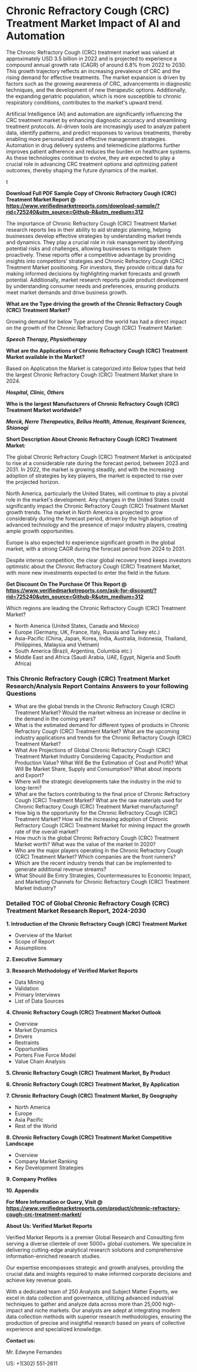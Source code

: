 <meta name="title" content="Global Chronic Refractory Cough (CRC) Treatment Market Impact of AI and Automation"><meta name="description" content="The Chronic Refractory Cough (CRC) treatment market was valued at approximately USD 3.5 billion in 2022 and is projected to experience a compound annual growth rate (C"><meta name="title" content="Chronic Refractory Cough (CRC) Treatment Market Size, Share, Scope, Trends, Growth, Opportunities, Analysis, Forecast"><h1>Chronic Refractory Cough (CRC) Treatment Market Impact of AI and Automation</h1><p>The Chronic Refractory Cough (CRC) treatment market was valued at approximately USD 3.5 billion in 2022 and is projected to experience a compound annual growth rate (CAGR) of around 6.8% from 2022 to 2030. This growth trajectory reflects an increasing prevalence of CRC and the rising demand for effective treatments. The market expansion is driven by factors such as the growing awareness of CRC, advancements in diagnostic techniques, and the development of new therapeutic options. Additionally, the expanding geriatric population, which is more susceptible to chronic respiratory conditions, contributes to the market's upward trend.</p><p>Artificial Intelligence (AI) and automation are significantly influencing the CRC treatment market by enhancing diagnostic accuracy and streamlining treatment protocols. AI-driven tools are increasingly used to analyze patient data, identify patterns, and predict responses to various treatments, thereby enabling more personalized and effective management strategies. Automation in drug delivery systems and telemedicine platforms further improves patient adherence and reduces the burden on healthcare systems. As these technologies continue to evolve, they are expected to play a crucial role in advancing CRC treatment options and optimizing patient outcomes, thereby shaping the future dynamics of the market.</p>t</p><p id="" class=""><strong>Download Full PDF Sample Copy of Chronic Refractory Cough (CRC) Treatment Market Report @ <a href="https://www.verifiedmarketreports.com/download-sample/?rid=725240&utm_source=Github-R&utm_medium=312" target="_blank">https://www.verifiedmarketreports.com/download-sample/?rid=725240&utm_source=Github-R&utm_medium=312</a></strong></p><p>The importance of&nbsp;Chronic Refractory Cough (CRC) Treatment Market research reports lies in their ability to aid strategic planning, helping businesses develop effective strategies by understanding market trends and dynamics. They play a crucial role in risk management by identifying potential risks and challenges, allowing businesses to mitigate them proactively. These reports offer a competitive advantage by providing insights into competitors' strategies and Chronic Refractory Cough (CRC) Treatment Market positioning. For investors, they provide critical data for making informed decisions by highlighting market forecasts and growth potential. Additionally, market research reports guide product development by understanding consumer needs and preferences, ensuring products meet market demands and drive business growth.</p><p><strong>What are the&nbsp;Type driving the growth of the Chronic Refractory Cough (CRC) Treatment Market?</strong></p><p id="" class="">Growing demand for below Type around the world has had a direct impact on the growth of the Chronic Refractory Cough (CRC) Treatment Market:</p><em><strong>Speech Therapy, Physiotherapy</strong></em></p><strong>What are the&nbsp;Applications&nbsp;of Chronic Refractory Cough (CRC) Treatment Market available in the Market?</strong></p><p id="" class="">Based on Application the Market is categorized into Below types that held the largest Chronic Refractory Cough (CRC) Treatment Market share In 2024.</p><em><strong>Hospital, Clinic, Others</strong></em></p><strong>Who is the largest Manufacturers of Chronic Refractory Cough (CRC) Treatment Market worldwide?</strong></p><p><em><strong>Merck, Nerre Therapeutics, Bellus Health, Attenua, Respivant Sciences, Shionogi</strong></em></p><p id="" class=""><strong>Short Description About Chronic Refractory Cough (CRC) Treatment Market:</strong></p><p>The global Chronic Refractory Cough (CRC) Treatment Market is anticipated to rise at a considerable rate during the forecast period, between 2023 and 2031. In 2022, the market is growing steadily, and with the increasing adoption of strategies by key players, the market is expected to rise over the projected horizon.</p><p>North America, particularly the United States, will continue to play a pivotal role in the market's development. Any changes in the United States could significantly impact the Chronic Refractory Cough (CRC) Treatment Market growth trends. The market in North America is projected to grow considerably during the forecast period, driven by the high adoption of advanced technology and the presence of major industry players, creating ample growth opportunities.</p><p>Europe is also expected to experience significant growth in the global market, with a strong CAGR during the forecast period from 2024 to 2031.</p><p>Despite intense competition, the clear global recovery trend keeps investors optimistic about the Chronic Refractory Cough (CRC) Treatment Market, with more new investments expected to enter the field in the future.</p><p id="" class=""><strong>Get Discount On The Purchase Of This Report @ <a href="https://www.verifiedmarketreports.com/ask-for-discount/?rid=725240&utm_source=Github-R&utm_medium=312" target="_blank">https://www.verifiedmarketreports.com/ask-for-discount/?rid=725240&utm_source=Github-R&utm_medium=312</a></strong></p>Which regions are leading the Chronic Refractory Cough (CRC) Treatment Market?</p><ul><li>North America (United States, Canada and Mexico)</li><li>Europe (Germany, UK, France, Italy, Russia and Turkey etc.)</li><li>Asia-Pacific (China, Japan, Korea, India, Australia, Indonesia, Thailand, Philippines, Malaysia and Vietnam)</li><li>South America (Brazil, Argentina, Columbia etc.)</li><li>Middle East and Africa (Saudi Arabia, UAE, Egypt, Nigeria and South Africa)</li></ul><h3 id="" class="">This Chronic Refractory Cough (CRC) Treatment Market Research/Analysis Report Contains Answers to your following Questions</h3><ul><li>What are the global trends in the Chronic Refractory Cough (CRC) Treatment Market? Would the market witness an increase or decline in the demand in the coming years?</li><li>What is the estimated demand for different types of products in Chronic Refractory Cough (CRC) Treatment Market? What are the upcoming industry applications and trends for the Chronic Refractory Cough (CRC) Treatment Market?</li><li>What Are Projections of Global Chronic Refractory Cough (CRC) Treatment Market Industry Considering Capacity, Production and Production Value? What Will Be the Estimation of Cost and Profit? What Will Be Market Share, Supply and Consumption? What about imports and Export?</li><li>Where will the strategic developments take the industry in the mid to long-term?</li><li>What are the factors contributing to the final price of Chronic Refractory Cough (CRC) Treatment Market? What are the raw materials used for Chronic Refractory Cough (CRC) Treatment Market manufacturing?</li><li>How big is the opportunity for the Chronic Refractory Cough (CRC) Treatment Market? How will the increasing adoption of Chronic Refractory Cough (CRC) Treatment Market for mining impact the growth rate of the overall market?</li><li>How much is the global Chronic Refractory Cough (CRC) Treatment Market worth? What was the value of the market In 2020?</li><li>Who are the major players operating in the Chronic Refractory Cough (CRC) Treatment Market? Which companies are the front runners?</li><li>Which are the recent industry trends that can be implemented to generate additional revenue streams?</li><li>What Should Be Entry Strategies, Countermeasures to Economic Impact, and Marketing Channels for Chronic Refractory Cough (CRC) Treatment Market Industry?</li></ul><h3 id="" class="">Detailed TOC of Global Chronic Refractory Cough (CRC) Treatment Market Research Report, 2024-2030</h3><p id="" class=""><strong>1. Introduction of the Chronic Refractory Cough (CRC) Treatment Market</strong></p><ul><li>Overview of the Market</li><li>Scope of Report</li><li>Assumptions</li></ul><p id="" class=""><strong>2. Executive Summary</strong></p><p id="" class=""><strong>3. Research Methodology of Verified Market Reports</strong></p><ul><li>Data Mining</li><li>Validation</li><li>Primary Interviews</li><li>List of Data Sources</li></ul><p id="" class=""><strong>4. Chronic Refractory Cough (CRC) Treatment Market Outlook</strong></p><ul><li>Overview</li><li>Market Dynamics</li><li>Drivers</li><li>Restraints</li><li>Opportunities</li><li>Porters Five Force Model</li><li>Value Chain Analysis</li></ul><p id="" class=""><strong>5. Chronic Refractory Cough (CRC) Treatment Market, By Product</strong></p><p id="" class=""><strong>6. Chronic Refractory Cough (CRC) Treatment Market, By Application</strong></p><p id="" class=""><strong>7. Chronic Refractory Cough (CRC) Treatment Market, By Geography</strong></p><ul><li>North America</li><li>Europe</li><li>Asia Pacific</li><li>Rest of the World</li></ul><p id="" class=""><strong>8. Chronic Refractory Cough (CRC) Treatment Market Competitive Landscape</strong></p><ul><li>Overview</li><li>Company Market Ranking</li><li>Key Development Strategies</li></ul><p id="" class=""><strong>9. Company Profiles</strong></p><p id="" class=""><strong>10. Appendix</strong></p><p id="" class=""><strong>For More Information or Query, Visit @ <a href="https://www.verifiedmarketreports.com/product/chronic-refractory-cough-crc-treatment-market/" target="_blank">https://www.verifiedmarketreports.com/product/chronic-refractory-cough-crc-treatment-market/</a></strong></p><p id="" class=""><strong>About Us: Verified Market Reports</strong></p><p id="" class="">Verified Market Reports is a premier Global Research and Consulting firm serving a diverse clientele of over 5000+ global customers. We specialize in delivering cutting-edge analytical research solutions and comprehensive information-enriched research studies.</p><p id="" class="">Our expertise encompasses strategic and growth analyses, providing the crucial data and insights required to make informed corporate decisions and achieve key revenue goals.</p><p id="" class="">With a dedicated team of 250 Analysts and Subject Matter Experts, we excel in data collection and governance, utilizing advanced industrial techniques to gather and analyze data across more than 25,000 high-impact and niche markets. Our analysts are adept at integrating modern data collection methods with superior research methodologies, ensuring the production of precise and insightful research based on years of collective experience and specialized knowledge.</p><p id="" class=""><strong>Contact us:</strong></p><p id="" class="">Mr. Edwyne Fernandes</p><p id="" class="">US: +1(302) 551-2611</p>